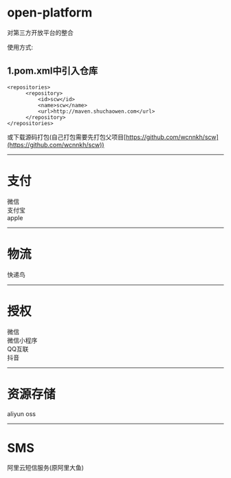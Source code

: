 # open-platform
对第三方开放平台的整合

使用方式:

1.pom.xml中引入仓库
-------------------
	<repositories>
		  <repository>
			  <id>scw</id>
			  <name>scw</name>
			  <url>http://maven.shuchaowen.com</url>
		  </repository>
    </repositories>
或下载源码打包(自己打包需要先打包父项目[https://github.com/wcnnkh/scw](https://github.com/wcnnkh/scw))

---
# 支付
微信<br/>
支付宝<br/>
apple<br/>

---
# 物流
快递鸟<br/>

---
# 授权
微信<br/>
微信小程序<br/>
QQ互联<br/>
抖音<br/>

---
# 资源存储
aliyun oss<br/>

---
# SMS
阿里云短信服务(原阿里大鱼)<br/>